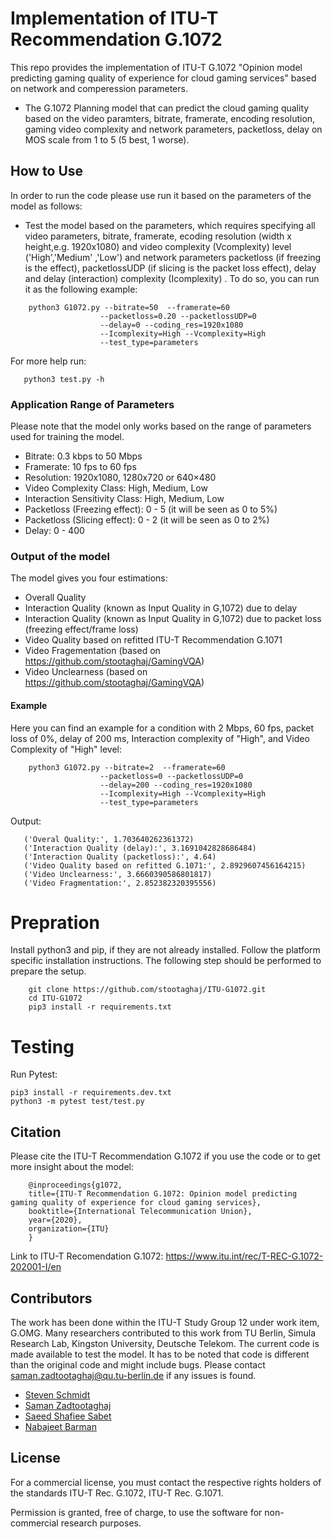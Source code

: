 # Implementation of ITU-T Recommendation G.1072 

This repo provides the implementation of ITU-T G.1072 "Opinion model predicting gaming quality of experience for cloud gaming services" based on network and comperession parameters. 

- The G.1072 Planning model that can predict the cloud gaming quality based on the video paramters, bitrate, framerate, encoding resolution, gaming video complexity and network parameters, packetloss, delay on MOS scale from 1 to 5 (5 best, 1 worse). 

## How to Use
In order to run the code please use run it based on the parameters of the model as follows:

- Test the model based on the parameters, which requires specifying all video parameters, bitrate, framerate, ecoding resolution (width x height,e.g. 1920x1080) and video complexity (Vcomplexity) level ('High','Medium' ,'Low') and network parameters packetloss (if freezing is the effect), packetlossUDP (if slicing is the packet loss effect), delay and delay (interaction) complexity (Icomplexity) .  To do so, you can run it as the following example:

```
    python3 G1072.py --bitrate=50  --framerate=60  
                    --packetloss=0.20 --packetlossUDP=0 
                    --delay=0 --coding_res=1920x1080  
                    --Icomplexity=High --Vcomplexity=High  
                    --test_type=parameters
```

 For more help run:
 ```
    python3 test.py -h
```

### Application Range of Parameters 

Please note that the model only works based on the range of parameters used for training the model. 
- Bitrate: 0.3 kbps to 50 Mbps
- Framerate: 10 fps to 60 fps
- Resolution: 1920x1080, 1280x720 or 640×480
- Video Complexity Class: High, Medium, Low
- Interaction Sensitivity Class: High, Medium, Low
- Packetloss (Freezing effect): 0 - 5 (it will be seen as 0 to 5%)
- Packetloss (Slicing effect): 0 - 2 (it will be seen as 0 to 2%)
- Delay: 0 - 400


### Output of the model
The model gives you four estimations: 
- Overall Quality
- Interaction Quality (known as Input Quality in G,1072) due to delay
- Interaction Quality (known as Input Quality in G,1072) due to packet loss (freezing effect/frame loss)
- Video Quality based on refitted ITU-T Recommendation G.1071 
- Video Fragementation (based on https://github.com/stootaghaj/GamingVQA)
- Video Unclearness (based on https://github.com/stootaghaj/GamingVQA)

#### Example 
Here you can find an example for a condition with 2 Mbps, 60 fps, packet loss of 0%, delay of 200 ms, Interaction complexity of "High", and Video Complexity of "High" level:
```
    python3 G1072.py --bitrate=2  --framerate=60  
                    --packetloss=0 --packetlossUDP=0 
                    --delay=200 --coding_res=1920x1080  
                    --Icomplexity=High --Vcomplexity=High  
                    --test_type=parameters
```
Output: 

 ```
    ('Overal Quality:', 1.703640262361372)
    ('Interaction Quality (delay):', 3.1691042828686484)
    ('Interaction Quality (packetloss):', 4.64)
    ('Video Quality based on refitted G.1071:', 2.8929607456164215)
    ('Video Unclearness:', 3.6660390586801817)
    ('Video Fragmentation:', 2.852382320395556)
 ```

# Prepration 
Install python3 and pip, if they are not already installed. Follow the platform specific installation instructions. The following step should be performed to prepare the setup.
```
    git clone https://github.com/stootaghaj/ITU-G1072.git 
    cd ITU-G1072
    pip3 install -r requirements.txt
```

# Testing

Run Pytest:

```
pip3 install -r requirements.dev.txt
python3 -m pytest test/test.py
```

## Citation 
Please cite the ITU-T Recommendation G.1072 if you use the code or to get more insight about the model:
```
    @inproceedings{g1072,
    title={ITU-T Recommendation G.1072: Opinion model predicting gaming quality of experience for cloud gaming services},
    booktitle={International Telecommunication Union},
    year={2020},
    organization={ITU}
    }
```

Link to ITU-T Recomendation G.1072: https://www.itu.int/rec/T-REC-G.1072-202001-I/en

## Contributors 

The work has been done within the ITU-T Study Group 12 under work item, G.OMG. Many researchers contributed to this work from TU Berlin, Simula Research Lab, Kingston University, Deutsche Telekom.
The current code is made available to test the model. It has to be noted that code is different than the original code and might include bugs. Please contact saman.zadtootaghaj@qu.tu-berlin.de if any issues is found. 

- [Steven Schmidt](https://www.qu.tu-berlin.de/menue/team/researchers/steven_schmidt/)
- [Saman Zadtootaghaj](https://www.qu.tu-berlin.de/menue/team/researchers/zadtootahaj_saman/)
- [Saeed Shafiee Sabet](https://www.qu.tu-berlin.de/menue/team/researchers/saeed/)
- [Nabajeet Barman](https://www.kingston.ac.uk/staff/profile/dr-nabajeet-barman-120/)

## License 

For a commercial license, you must contact the respective rights holders of the standards ITU-T Rec. G.1072, ITU-T Rec. G.1071. 

Permission is granted, free of charge, to use the software for non-commercial research purposes.

